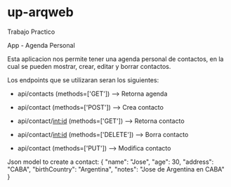 # up-arqweb
Trabajo Practico

App - Agenda Personal

Esta aplicacion nos permite tener una agenda personal de contactos, en la cual se pueden mostrar, crear, editar y borrar contactos.

Los endpoints que se utilizaran seran los siguientes:

* api/contacts (methods=['GET']) --> Retorna agenda

* api/contact (methods=['POST']) --> Crea contacto

* api/contact/<int:id> (methods=['GET']) --> Retorna contacto

* api/contact/<int:id> (methods=['DELETE']) --> Borra contacto

* api/contact (methods=['PUT']) --> Modifica contacto



Json model to create a contact:
{
  "name": "Jose",
  "age": 30,
	"address": "CABA",
	"birthCountry": "Argentina",
	"notes": "Jose de Argentina en CABA"
}

